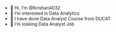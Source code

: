 - 👋 Hi, I’m @Krishan4032
- 👀 I’m interested in Data Analytics
- 🌱 I have done Data Analyst Course from DUCAT
- 💞️ I’m looking Data Analyst Job

<!---
Krishan4032/Krishan4032 is a ✨ special ✨ repository because its `README.md` (this file) appears on your GitHub profile.
You can click the Preview link to take a look at your changes.
--->
